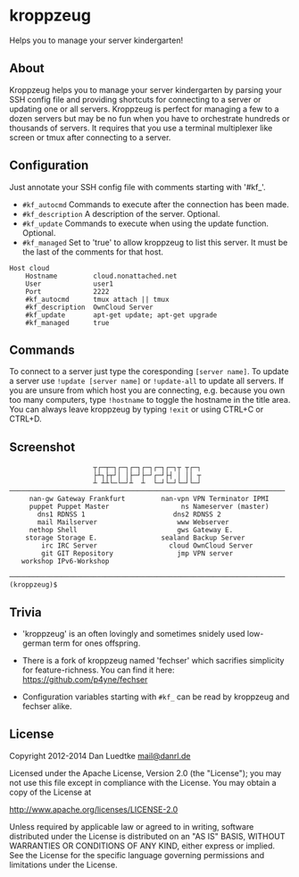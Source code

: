 kroppzeug
=========

Helps you to manage your server kindergarten!


About
-----

Kroppzeug helps you to manage your server kindergarten by parsing your
SSH config file and providing shortcuts for connecting to a server or
updating one or all servers. Kroppzeug is perfect for managing a few to
a dozen servers but may be no fun when you have to orchestrate hundreds
or thousands of servers. It requires that you use a terminal multiplexer
like screen or tmux after connecting to a server.


Configuration
-------------

Just annotate your SSH config file with comments starting with '#kf_'.


* ``#kf_autocmd`` Commands to execute after the connection has been made.
* ``#kf_description`` A description of the server. Optional.
* ``#kf_update`` Commands to execute when using the update function. Optional.
* ``#kf_managed`` Set to 'true' to allow kroppzeug to list this server. It must
be the last of the comments for that host.


````
Host cloud
    Hostname         cloud.nonattached.net
    User             user1
    Port             2222
    #kf_autocmd      tmux attach || tmux
    #kf_description  OwnCloud Server
    #kf_update       apt-get update; apt-get upgrade
    #kf_managed      true
````


Commands
--------

To connect to a server just type the coresponding ``[server name]``.
To update a server use ``!update [server name]`` or ``!update-all`` to update
all servers. If you are unsure from which host you are connecting, e.g.
because you own too many computers, type ``!hostname`` to toggle the hostname
in the title area. You can always leave kroppzeug by typing ``!exit`` or using
CTRL+C or CTRL+D.


Screenshot
----------
````
                     ┬┌─┬─┐┌─┐┌─┐┌─┐┌─┐┌─┐┬ ┬┌─┐
                     ├┴┐├┬┘│ │├─┘├─┘┌─┘├┤ │ ││ ┬
                     ┴ ┴┴└─└─┘┴  ┴  └─┘└─┘└─┘└─┘
─────────────────────────────────────────────────────────────────────
     nan-gw Gateway Frankfurt         nan-vpn VPN Terminator IPMI
     puppet Puppet Master                  ns Nameserver (master)
       dns1 RDNSS 1                      dns2 RDNSS 2
       mail Mailserver                    www Webserver
     nethop Shell                         gws Gateway E.
    storage Storage E.                sealand Backup Server
        irc IRC Server                  cloud OwnCloud Server
        git GIT Repository                jmp VPN server
   workshop IPv6-Workshop

─────────────────────────────────────────────────────────────────────
(kroppzeug)$
````


Trivia
------

* 'kroppzeug' is an often lovingly and sometimes snidely used low-german term
for ones offspring.

* There is a fork of kroppzeug named 'fechser' which sacrifies simplicity for
feature-richness. You can find it here: https://github.com/p4yne/fechser

* Configuration variables starting with ``#kf_`` can be read by kroppzeug and
fechser alike.


License
-------

Copyright 2012-2014 Dan Luedtke <mail@danrl.de>

Licensed under the Apache License, Version 2.0 (the "License");
you may not use this file except in compliance with the License.
You may obtain a copy of the License at

  http://www.apache.org/licenses/LICENSE-2.0

Unless required by applicable law or agreed to in writing, software
distributed under the License is distributed on an "AS IS" BASIS,
WITHOUT WARRANTIES OR CONDITIONS OF ANY KIND, either express or implied.
See the License for the specific language governing permissions and
limitations under the License.
